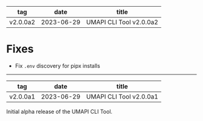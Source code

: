 | tag      | date       | title                   |
|----------|------------|-------------------------|
| v2.0.0a2 | 2023-06-29 | UMAPI CLI Tool v2.0.0a2 |

# Fixes

* Fix `.env` discovery for pipx installs

---

| tag      | date       | title                   |
|----------|------------|-------------------------|
| v2.0.0a1 | 2023-06-29 | UMAPI CLI Tool v2.0.0a1 |

Initial alpha release of the UMAPI CLI Tool.
